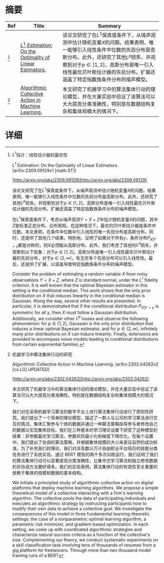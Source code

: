 # 摘要

| Ref | Title | Summary |
| --- | --- | --- |
| [^1] | [$L^1$ Estimation: On the Optimality of Linear Estimators.](http://arxiv.org/abs/2309.09129) | 该论文研究了在$L^1$保真度条件下，从噪声观测中估计随机变量$X$的问题。结果表明，唯一能够引入线性条件中位数的先验分布是高斯分布。此外，还研究了其他$L^p$损失，并观察到对于$p \in [1,2]$，高斯分布是唯一引入线性最优贝叶斯估计器的先验分布。扩展还涵盖了特定指数族条件分布的噪声模型。 |
| [^2] | [Algorithmic Collective Action in Machine Learning.](http://arxiv.org/abs/2302.04262) | 本文研究了机器学习中的算法集体行动的理论模型，并在大量实验中验证了该算法可以大大提高分类准确性，特别是在数据结构复杂和集体规模大的情况下。 |

# 详细

[^1]: $L^1$估计：线性估计器的最优性

    $L^1$ Estimation: On the Optimality of Linear Estimators. (arXiv:2309.09129v1 [math.ST])

    [http://arxiv.org/abs/2309.09129](http://arxiv.org/abs/2309.09129)

    该论文研究了在$L^1$保真度条件下，从噪声观测中估计随机变量$X$的问题。结果表明，唯一能够引入线性条件中位数的先验分布是高斯分布。此外，还研究了其他$L^p$损失，并观察到对于$p \in [1,2]$，高斯分布是唯一引入线性最优贝叶斯估计器的先验分布。扩展还涵盖了特定指数族条件分布的噪声模型。

    

    在$L^1$保真度条件下，考虑从噪声观测$Y=X+Z$中估计随机变量$X$的问题，其中$Z$是标准正态分布。众所周知，在这种情况下，最优的贝叶斯估计器是条件中位数。本文表明，在条件中位数中引入线性的唯一先验分布是高斯分布。同时，还提供了其他几个结果。特别地，证明了如果对于所有$y$，条件分布$P_{X|Y=y}$都是对称的，则$X$必须服从高斯分布。此外，我们考虑了其他的$L^p$损失，并观察到以下现象：对于$p \in [1,2]$，高斯分布是唯一引入线性最优贝叶斯估计器的先验分布，对于$p \in (2,\infty)$，有无穷多个先验分布可以引入线性性。最后，还提供了扩展，以涵盖导致特定指数族条件分布的噪声模型。

    Consider the problem of estimating a random variable $X$ from noisy observations $Y = X+ Z$, where $Z$ is standard normal, under the $L^1$ fidelity criterion. It is well known that the optimal Bayesian estimator in this setting is the conditional median. This work shows that the only prior distribution on $X$ that induces linearity in the conditional median is Gaussian.  Along the way, several other results are presented. In particular, it is demonstrated that if the conditional distribution $P_{X|Y=y}$ is symmetric for all $y$, then $X$ must follow a Gaussian distribution. Additionally, we consider other $L^p$ losses and observe the following phenomenon: for $p \in [1,2]$, Gaussian is the only prior distribution that induces a linear optimal Bayesian estimator, and for $p \in (2,\infty)$, infinitely many prior distributions on $X$ can induce linearity. Finally, extensions are provided to encompass noise models leading to conditional distributions from certain exponential families.
    
[^2]: 机器学习中算法集体行动的研究

    Algorithmic Collective Action in Machine Learning. (arXiv:2302.04262v2 [cs.LG] UPDATED)

    [http://arxiv.org/abs/2302.04262](http://arxiv.org/abs/2302.04262)

    本文研究了机器学习中的算法集体行动的理论模型，并在大量实验中验证了该算法可以大大提高分类准确性，特别是在数据结构复杂和集体规模大的情况下。

    

    我们对在采用机器学习算法的数字平台上进行算法集体行动进行了原则性研究。我们提出了一个简单的理论模型，描述了一群人与公司的学习算法进行交互的情况。集体汇聚参与个体的数据并通过一种算法策略指导参与者修改自己的数据以实现集体目标。我们在三种基本的学习理论设置下研究了这种模型的结果：非参数最优学习算法，参数风险最小化和梯度下降优化。在每个设置中，我们提出了协调的算法策略，并根据集体规模的大小来表征自然的成功标准。为了补充我们的理论，我们对涉及数以万计自由职业平台简历的技能分类任务进行了系统实验。通过 BERT 模型的两千多次训练运行，我们证明了我们的算法集体行动可以显著提高分类准确性，比集中式学习算法和独立修改数据的非协调方法要好得多。我们的实验表明，算法集体行动的有效性至关重要的依赖于集体的规模和数据的基本结构。

    We initiate a principled study of algorithmic collective action on digital platforms that deploy machine learning algorithms. We propose a simple theoretical model of a collective interacting with a firm's learning algorithm. The collective pools the data of participating individuals and executes an algorithmic strategy by instructing participants how to modify their own data to achieve a collective goal. We investigate the consequences of this model in three fundamental learning-theoretic settings: the case of a nonparametric optimal learning algorithm, a parametric risk minimizer, and gradient-based optimization. In each setting, we come up with coordinated algorithmic strategies and characterize natural success criteria as a function of the collective's size. Complementing our theory, we conduct systematic experiments on a skill classification task involving tens of thousands of resumes from a gig platform for freelancers. Through more than two thousand model training runs of a BERT
    

